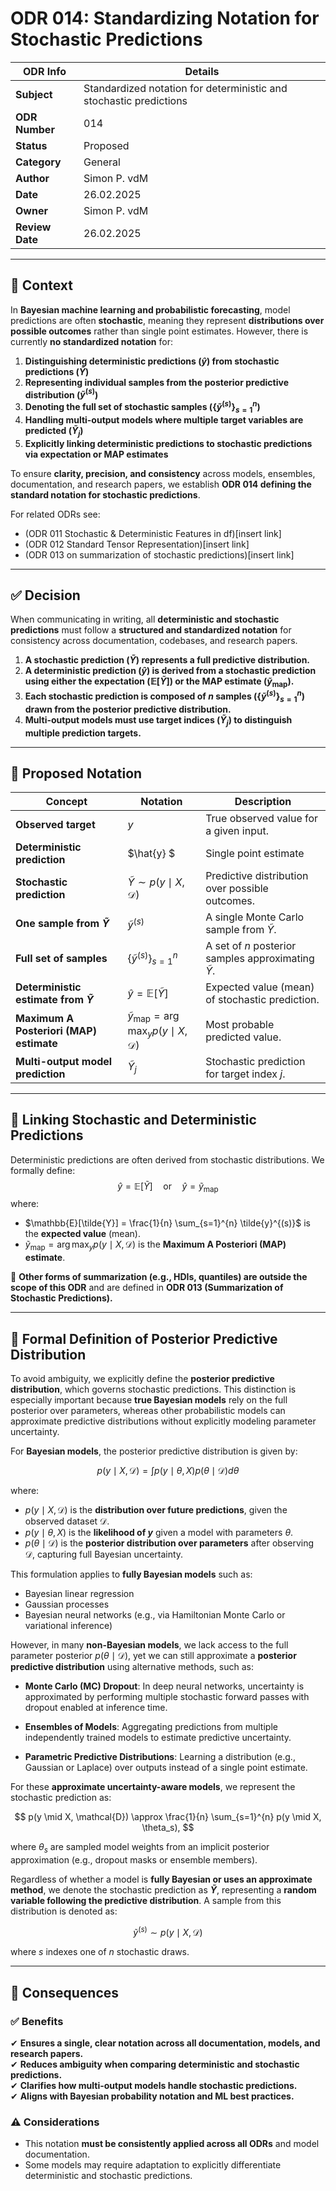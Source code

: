 # **ODR 014: Standardizing Notation for Stochastic Predictions**  

| **ODR Info**      | **Details** |
|-------------------|------------|
| **Subject**      | Standardized notation for deterministic and stochastic predictions |
| **ODR Number**   | 014 |
| **Status**       | Proposed |
| **Category**     | General |
| **Author**       | Simon P. vdM |
| **Date**         | 26.02.2025 |
| **Owner**        | Simon P. vdM |
| **Review Date**  | 26.02.2025 |

---

## **📌 Context**  

In **Bayesian machine learning and probabilistic forecasting**, model predictions are often **stochastic**, meaning they represent **distributions over possible outcomes** rather than single point estimates. However, there is currently **no standardized notation** for:  

1. **Distinguishing deterministic predictions ($\hat{y}$) from stochastic predictions ($\tilde{Y}$)**  
2. **Representing individual samples from the posterior predictive distribution ($\tilde{y}^{(s)}$)**  
3. **Denoting the full set of stochastic samples ($\{ \tilde{y}^{(s)} \}_{s=1}^{n}$)**  
4. **Handling multi-output models where multiple target variables are predicted ($\tilde{Y}_j$)**  
5. **Explicitly linking deterministic predictions to stochastic predictions via expectation or MAP estimates**  

To ensure **clarity, precision, and consistency** across models, ensembles, documentation, and research papers, we establish **ODR 014 defining the standard notation for stochastic predictions**.

For related ODRs see:
- (ODR 011 Stochastic & Deterministic Features in df)[insert link]
- (ODR 012 Standard Tensor Representation)[insert link]
- (ODR 013 on summarization of stochastic predictions)[insert link]



---

## **✅ Decision**  

When communicating in writing, all **deterministic and stochastic predictions** must follow a **structured and standardized notation** for consistency across documentation, codebases, and research papers.  

1. **A stochastic prediction ($\tilde{Y}$) represents a full predictive distribution.**  
2. **A deterministic prediction ($\hat{y}$) is derived from a stochastic prediction using either the expectation ($\mathbb{E}[\tilde{Y}]$) or the MAP estimate ($\tilde{y}_{\text{map}}$).**  
3. **Each stochastic prediction is composed of $n$ samples ($\{ \tilde{y}^{(s)} \}_{s=1}^{n}$) drawn from the posterior predictive distribution.**  
4. **Multi-output models must use target indices ($\tilde{Y}_j$) to distinguish multiple prediction targets.**  

---

## **📌 Proposed Notation**  

| **Concept** | **Notation** | **Description** |
|-------------|-------------|----------------|
| **Observed target** | $y$| True observed value for a given input. |
| **Deterministic prediction** | $\hat{y} $| Single point estimate |
| **Stochastic prediction** | $\tilde{Y} \sim p(y \mid X, \mathcal{D})$| Predictive distribution over possible outcomes. |
| **One sample from $\tilde{Y}$** | $\tilde{y}^{(s)}$ | A single Monte Carlo sample from $\tilde{Y}$. |
| **Full set of samples** | $\{ \tilde{y}^{(s)} \}_{s=1}^{n}$ | A set of $n$ posterior samples approximating $\tilde{Y}$. |
| **Deterministic estimate from $\tilde{Y}$** | $\hat{y} = \mathbb{E}[\tilde{Y}]$ | Expected value (mean) of stochastic prediction. |
| **Maximum A Posteriori (MAP) estimate** | $\tilde{y}_{\text{map}} = \arg\max_{y} p(y \mid X, \mathcal{D})$ | Most probable predicted value. |
| **Multi-output model prediction** | $\tilde{Y}_j$ | Stochastic prediction for target index $j$. |

---

## **📌 Linking Stochastic and Deterministic Predictions**  

Deterministic predictions are often derived from stochastic distributions. We formally define:  
$$
\hat{y} = \mathbb{E}[\tilde{Y}] \quad \text{or} \quad \hat{y} = \tilde{y}_{\text{map}}
$$
where:  
- $\mathbb{E}[\tilde{Y}] = \frac{1}{n} \sum_{s=1}^{n} \tilde{y}^{(s)}$ is the **expected value** (mean).  
- $\tilde{y}_{\text{map}} = \arg\max_{y} p(y \mid X, \mathcal{D})$ is the **Maximum A Posteriori (MAP) estimate**.  

🔹 **Other forms of summarization (e.g., HDIs, quantiles) are outside the scope of this ODR** and are defined in **ODR 013 (Summarization of Stochastic Predictions).**  

---

## **📌 Formal Definition of Posterior Predictive Distribution**  

To avoid ambiguity, we explicitly define the **posterior predictive distribution**, which governs stochastic predictions. This distinction is especially important because **true Bayesian models** rely on the full posterior over parameters, whereas other probabilistic models can approximate predictive distributions without explicitly modeling parameter uncertainty.  

For **Bayesian models**, the posterior predictive distribution is given by:  

$$
p(y \mid X, \mathcal{D}) = \int p(y \mid \theta, X) p(\theta \mid \mathcal{D}) d\theta
$$

where:  

- $p(y \mid X, \mathcal{D})$ is the **distribution over future predictions**, given the observed dataset $\mathcal{D}$.  
- $p(y \mid \theta, X)$ is the **likelihood of $y$** given a model with parameters $\theta$.  
- $p(\theta \mid \mathcal{D})$ is the **posterior distribution over parameters** after observing $\mathcal{D}$, capturing full Bayesian uncertainty.  

This formulation applies to **fully Bayesian models** such as:  
- Bayesian linear regression  
- Gaussian processes  
- Bayesian neural networks (e.g., via Hamiltonian Monte Carlo or variational inference)  

However, in many **non-Bayesian models**, we lack access to the full parameter posterior $p(\theta \mid \mathcal{D})$, yet we can still approximate a **posterior predictive distribution** using alternative methods, such as:  

- **Monte Carlo (MC) Dropout**: In deep neural networks, uncertainty is approximated by performing multiple stochastic forward passes with dropout enabled at inference time.  

- **Ensembles of Models**: Aggregating predictions from multiple independently trained models to estimate predictive uncertainty.  

- **Parametric Predictive Distributions**: Learning a distribution (e.g., Gaussian or Laplace) over outputs instead of a single point estimate.  

For these **approximate uncertainty-aware models**, we represent the stochastic prediction as:  

$$
p(y \mid X, \mathcal{D}) \approx \frac{1}{n} \sum_{s=1}^{n} p(y \mid X, \theta_s),
$$

where $\theta_s$ are sampled model weights from an implicit posterior approximation (e.g., dropout masks or ensemble members).  

Regardless of whether a model is **fully Bayesian or uses an approximate method**, we denote the stochastic prediction as **$\tilde{Y}$**, representing a **random variable following the predictive distribution**. A sample from this distribution is denoted as:  

$$
\tilde{y}^{(s)} \sim p(y \mid X, \mathcal{D})
$$

where $s$ indexes one of $n$ stochastic draws.  

---

## **📌 Consequences**  

### **✅ Benefits**  
✔ **Ensures a single, clear notation across all documentation, models, and research papers.**  
✔ **Reduces ambiguity when comparing deterministic and stochastic predictions.**  
✔ **Clarifies how multi-output models handle stochastic predictions.**  
✔ **Aligns with Bayesian probability notation and ML best practices.**  

### **⚠ Considerations**  
- This notation **must be consistently applied across all ODRs** and model documentation.  
- Some models may require adaptation to explicitly differentiate deterministic and stochastic predictions.  

